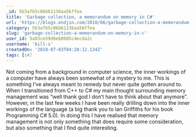 ```yaml
---
_id: 5b3afb5c06b61136aa56ffea
title: 'Garbage collection, a memorandum on memory in C#'
url: 'https://blogs.endjin.com/2018/06/garbage-collection-a-memorandum-on-memory-in-csharp/'
category: 5b3afb5c06b61136aa56ffea
slug: 'garbage-collection-a-memorandum-on-memory-in-c'
user_id: 5a83ce59d6eb0005c4ecda2c
username: 'bill-s'
createdOn: '2018-07-03T04:28:12.134Z'
tags: [c#]
---
```


Not coming from a background in computer science, the inner workings of a computer have always been somewhat of a mystery to me. This is something I’ve always meant to remedy but never quite gotten around to. When I transitioned from C++ to C# my main thought surrounding memory management was “well thank god I don’t have to think about that anymore”. However, in the last few weeks I have been really drilling down into the inner workings of the language (a big thank you to Ian Griffiths for his book Programming C# 5.0). In doing this I have realised that memory management is not only something that does require some consideration, but also something that I find quite interesting.


